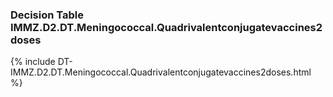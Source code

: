 ### Decision Table IMMZ.D2.DT.Meningococcal.Quadrivalentconjugatevaccines2doses
{% include DT-IMMZ.D2.DT.Meningococcal.Quadrivalentconjugatevaccines2doses.html %}

